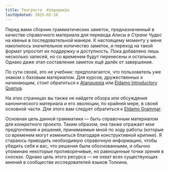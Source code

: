 ```yaml
---
title: Тенгўеста  Ҥолдоринўа
lastUpdated: 2025-02-18
---
```


Перед вами сборник грамматических заметок, предназначенный в качестве справочного материала для перевода *Алисы в Стране Чудес* на квенья в последовательной манере. К настоящему моменту у меня накопилось значительное количество заметок, и переход на такой формат упростит их поддержку и доступность. Пока добавлено лишь несколько записей, но со временем будут перенесены и остальные. Однако даже этап составления заметок ещё далёк от завершения. 
 
По сути своей, это не учебник: предполагается, что пользователь уже знаком с базовым материалом. Для курсов, дружественных к начинающим, стоит обратиться к [Atanquesta](https://middangeard.org.uk/atanquesta/) или [Eldamo Introductory Quenya](https://eldamo.org/intro-quenya/index.html). 

На этих страницах вы также не найдете обзора или обсуждения канонического материала и его эволюции, по крайней мере, в своей основной части. Для этого вам следует обратиться к [Eldamo Grammar](https://eldamo.org/content/grammar-indexes/grammars-q.html).

Основная цель данной грамматики — быть справочным материалом для *конкретного проекта*. Таким образом, она также отражает *мои* предпочтения и решения, принимаемые мной по ходу работы (которые со временем могут измениться благодаря конструктивной критике). Я стараюсь приводить необходимую справочную информацию, чтобы убедить себя и вас, что решения были обоснованными, и обычно упоминаю некоторые противоречивые, но равноценные точки зрения в сносках. Однако цель этого ресурса — не охват всех существующих мнений в сообществе исследователей языков Толкина.